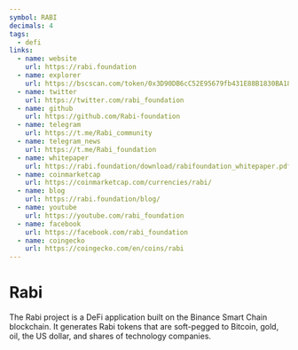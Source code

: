 ```yaml
---
symbol: RABI
decimals: 4
tags:
  - defi
links:
  - name: website
    url: https://rabi.foundation
  - name: explorer
    url: https://bscscan.com/token/0x3D90DB6cC52E95679fb431E88B1830BA18E41889
  - name: twitter
    url: https://twitter.com/rabi_foundation
  - name: github
    url: https://github.com/Rabi-foundation
  - name: telegram
    url: https://t.me/Rabi_community
  - name: telegram_news
    url: https://t.me/Rabi_foundation
  - name: whitepaper
    url: https://rabi.foundation/download/rabifoundation_whitepaper.pdf
  - name: coinmarketcap
    url: https://coinmarketcap.com/currencies/rabi/
  - name: blog
    url: https://rabi.foundation/blog/
  - name: youtube
    url: https://youtube.com/rabi_foundation
  - name: facebook
    url: https://facebook.com/rabi_foundation
  - name: coingecko
    url: https://coingecko.com/en/coins/rabi
---
```


# Rabi

The Rabi project is a DeFi application built on the Binance Smart Chain blockchain. It generates Rabi tokens that are soft-pegged to Bitcoin, gold, oil, the US dollar, and shares of technology companies.
